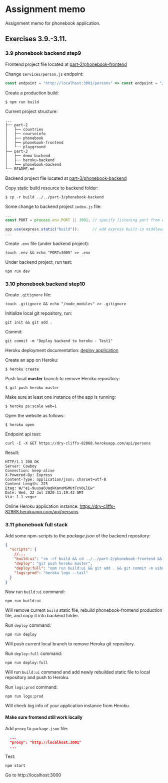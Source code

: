 # Assignment memo

Assignment memo for phonebook application.

## Exercises 3.9.-3.11.

### 3.9 phonebook backend step9

Frontend project file located at [part-2/phonebook-frontend](https://github.com/sparkyvxcx/fullsptackopen/tree/master/part-2/phonebook-frontend)

Change `services/person.js` endpoint:

```js
const endpoint = "http://localhost:3001/persons" => const endpoint = "/api/persons";
```

Create a production build:

```shell
$ npm run build
```

Current project structure:

```shell
...
├── part-2
│   ├── countries
│   ├── courseinfo
│   ├── phonebook
│   ├── phonebook-frontend
│   └── playground
├── part-3
│   ├── demo-backend
│   ├── heroku-backend
│   └── phonebook-backend
└── README.md
```

Backend project file located at [part-3/phonebook-backend](https://github.com/sparkyvxcx/fullsptackopen/tree/master/part-3/phonebook-backend)

Copy static build resource to backend folder:

```shell
$ cp -r build ../../part-3/phonebook-backend
```

Some change to backend project `index.js` file:

```js
...
const PORT = process.env.PORT || 3001; // specify listening port from environment variable

app.use(express.static("build"));      // add express built-in middleware to serve static build
...
```

Create `.env` file (under backend project):

```shell
touch .env && echo "PORT=3005" >> .env
```

Under backend project, run test:

```shell
npm run dev
```

### 3.10 phonebook backend step10

Create `.gitignore` file:

```shell
touch .gitignore && echo "/node_modules" >> .gitignore
```

Initialize local git repository, run:

```shell
git init && git add .
```

Commit:

```shell
git commit -m "Deploy backend to heroku - Test1"
```

Heroku deployment documentation: [deploy application](https://devcenter.heroku.com/articles/getting-started-with-nodejs#deploy-the-app)

Create an app on Heroku:

```shell
$ heroku create
```

Push local **master** branch to remove Heroku repository:

```shell
$ git push heroku master
```

Make sure at least one instance of the app is running:

```shell
$ heroku ps:scale web=1
```

Open the website as follows:

```shell
$ heroku open
```

Endpoint api test:

```shell
curl -I -X GET https://dry-cliffs-82868.herokuapp.com/api/persons
```

Result:

```shell
HTTP/1.1 200 OK
Server: Cowboy
Connection: keep-alive
X-Powered-By: Express
Content-Type: application/json; charset=utf-8
Content-Length: 225
Etag: W/"e1-9uusa6UagkKanoMGMUtTcV0LlEw"
Date: Wed, 22 Jul 2020 11:19:42 GMT
Via: 1.1 vegur
```

Online Heroku application instance: https://dry-cliffs-82868.herokuapp.com/api/persons

### 3.11 phonebook full stack

Add some npm-scripts to the _package.json_ of the backend repository:

```json
{
  "scripts": {
    //...
    "build:ui": "rm -rf build && cd ../../part-2/phonebook-frontend && npm run build --prod && cp -r build ../../part-3/phonebook-backend/",
    "deploy": "git push heroku master",
    "deploy:full": "npm run build:ui && git add . && git commit -m uibuild && npm run deploy",
    "logs:prod": "heroku logs --tail"
  }
}
```

Now run `build:ui` command:

```shell
npm run build:ui
```

Will remove current `build` static file, rebuild phonebook-frontend production file, and copy it into backend folder.

Run `deploy` command:

```shell
npm run deploy
```

Will push current local branch to remove Heroku git repository.

Run `deploy:full` command:

```shell
npm run deploy:full
```

Will run `build:ui` command and add newly rebuilded static file to local repository and push to Heroku.

Run `logs:prod` command:

```shell
npm run logs:prod
```

Will check log info of your application instance from Heroku.

#### Make sure frontend still work locally

Add `proxy` to `package.json` file:

```json
  ...
  "proxy": "http://localhost:3001"
  ...
```

Test:

```shell
npm start
```

Go to http://localhost:3000
